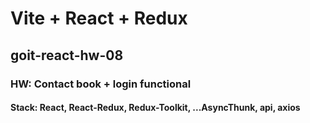 # Vite + React + Redux
## goit-react-hw-08
### HW: Contact book + login functional
#### Stack: React, React-Redux, Redux-Toolkit, ...AsyncThunk, api, axios
